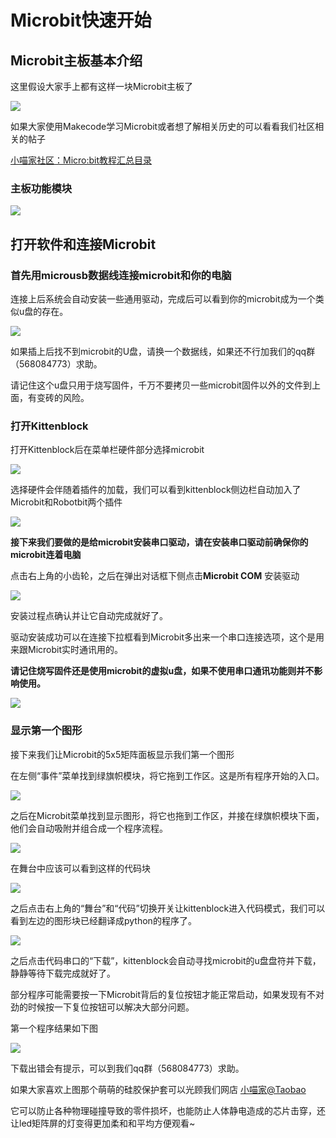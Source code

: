 # Microbit快速开始

## Microbit主板基本介绍

这里假设大家手上都有这样一块Microbit主板了

![](./images/c2_01.jpg)

如果大家使用Makecode学习Microbit或者想了解相关历史的可以看看我们社区相关的帖子

[小喵家社区：Micro:bit教程汇总目录](http://kittenbot.cn/bbs/forum.php?mod=viewthread&tid=104&extra=page%3D1)

### 主板功能模块

![](./images/c2_02.png)


## 打开软件和连接Microbit

### 首先用microusb数据线连接microbit和你的电脑

连接上后系统会自动安装一些通用驱动，完成后可以看到你的microbit成为一个类似u盘的存在。

![](./images/c2_03.png)

如果插上后找不到microbit的U盘，请换一个数据线，如果还不行加我们的qq群（568084773）求助。

请记住这个u盘只用于烧写固件，千万不要拷贝一些microbit固件以外的文件到上面，有变砖的风险。

### 打开Kittenblock

打开Kittenblock后在菜单栏硬件部分选择microbit

![](./images/c2_04.png)

选择硬件会伴随着插件的加载，我们可以看到kittenblock侧边栏自动加入了Microbit和Robotbit两个插件

![](./images/c2_05.png)

**接下来我们要做的是给microbit安装串口驱动，请在安装串口驱动前确保你的microbit连着电脑**

点击右上角的小齿轮，之后在弹出对话框下侧点击**Microbit COM** 安装驱动

![](./images/c2_06.png)

安装过程点确认并让它自动完成就好了。

驱动安装成功可以在连接下拉框看到Microbit多出来一个串口连接选项，这个是用来跟Microbit实时通讯用的。

**请记住烧写固件还是使用microbit的虚拟u盘，如果不使用串口通讯功能则并不影响使用。**

![](./images/c2_07.png)


### 显示第一个图形

接下来我们让Microbit的5x5矩阵面板显示我们第一个图形

在左侧“事件”菜单找到绿旗帜模块，将它拖到工作区。这是所有程序开始的入口。

![](./images/c2_08.png)

之后在Microbit菜单找到显示图形，将它也拖到工作区，并接在绿旗帜模块下面，他们会自动吸附并组合成一个程序流程。

![](./images/c2_09.png)

在舞台中应该可以看到这样的代码块

![](./images/c2_10.png)

之后点击右上角的“舞台”和“代码”切换开关让kittenblock进入代码模式，我们可以看到左边的图形块已经翻译成python的程序了。

![](./images/c2_11.png)

之后点击代码串口的“下载”，kittenblock会自动寻找microbit的u盘盘符并下载，静静等待下载完成就好了。

部分程序可能需要按一下Microbit背后的复位按钮才能正常启动，如果发现有不对劲的时候按一下复位按钮可以解决大部分问题。

第一个程序结果如下图

![](./images/c2_12.png)

下载出错会有提示，可以到我们qq群（568084773）求助。

如果大家喜欢上图那个萌萌的硅胶保护套可以光顾我们网店
[小喵家@Taobao](https://kittenbot.taobao.com/)

它可以防止各种物理碰撞导致的零件损坏，也能防止人体静电造成的芯片击穿，还让led矩阵屏的灯变得更加柔和和平均方便观看~

